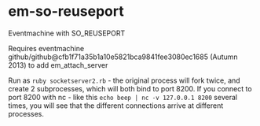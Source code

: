 em-so-reuseport
===============

Eventmachine with SO_REUSEPORT

Requires eventmachine github/github@cfb1f71a35b1a10e5821bca9841fee3080ec1685 (Autumn 2013) to add em_attach_server

Run as `ruby socketserver2.rb` - the original process will fork twice, and create 2 subprocesses, which will 
both bind to port 8200. If you connect to port 8200 with nc - like this `echo beep | nc -v 127.0.0.1 8200`
several times, you will see that the different connections arrive at different processes. 


